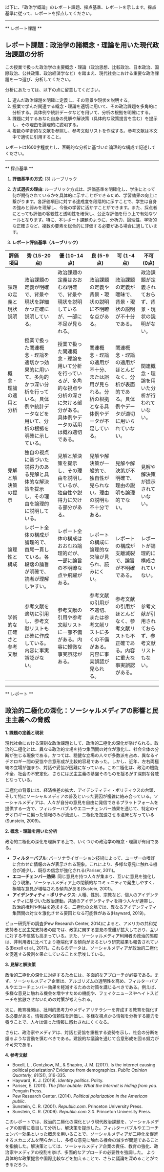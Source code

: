 以下に、「政治学概論」のレポート課題、採点基準、レポートを示します。採点基準に従って、レポートを採点してください。

---------------------------------------
** レポート課題 **

## レポート課題：政治学の諸概念・理論を用いた現代政治課題の分析

この授業で扱った政治学の主要概念・理論（政治思想、比較政治、日本政治、国際政治、公共政策、政治経済学など）を踏まえ、現代社会における重要な政治課題を一つ選び、分析してください。

分析にあたっては、以下の点に留意してください。

1. 選んだ政治課題を明確に定義し、その背景や現状を説明する。
2. 授業で学んだ関連する概念・理論を適切に用いて、その政治課題を多角的に分析する。具体例や統計データなどを用いて、分析の根拠を明確にする。
3. 課題に対するあなた自身の見解や解決策（具体的な政策提言を含む）を提示し、その理由を論理的に説明する。
4. 複数の学術的な文献を参照し、参考文献リストを作成する。参考文献は本文中で適切に引用すること。

レポートは1600字程度とし、客観的な分析に基づいた論理的な構成で記述してください。




---------------------------------------
** 採点基準 **

1. **評価基準の方式**: (3) ルーブリック

2. **方式選択の理由**: ルーブリック方式は、評価基準を明確化し、学生にとって何が期待されているかを具体的に示すことができるため、学習効果の向上に繋がります。各評価項目に対する達成度を段階的に示すことで、学生は自身の強みと弱みを理解し、今後の学習に活かすことができます。また、採点者にとっても評価の客観性と透明性を確保し、公正な評価を行う上で有効なツールとなります。特に、本レポート課題のように、分析力、論理性、学術的な正確さなど、複数の要素を総合的に評価する必要がある場合に適しています。

3. **レポート評価基準（ルーブリック）**

| 評価項目 | 秀 (15-20点) | 優 (10-14点) | 良 (5-9点) | 可 (1-4点) | 不可 (0点) |
|---|---|---|---|---|---|
| 課題の定義と現状説明 | 政治課題の定義が明確で、背景や現状を詳細かつ正確に説明している。 | 政治課題の定義はおおむね明確で、背景や現状を説明しているが、一部に不足が見られる。 | 政治課題の定義や背景・現状の説明に不明瞭な点がある。 | 政治課題の定義が曖昧で、背景・現状の説明が不十分である。 | 政治課題が定義されておらず、背景・現状の説明がない。 |
| 概念・理論の適用と分析 | 授業で扱った関連概念・理論を適切かつ効果的に用いて、多角的かつ深い分析を行っている。具体例や統計データなどを用いて、分析の根拠を明確に示している。 | 授業で扱った関連概念・理論を用いて分析を行っているが、多角的な視点や分析の深さに欠ける部分がある。具体例やデータの活用は概ね適切である。 | 関連概念・理論の適用が不十分、または誤用が見られる。分析の根拠となる具体例やデータが不足している。 | 関連概念・理論の適用がほとんどなく、分析が表面的である。具体例やデータが適切に用いられていない。 | 関連概念・理論を用いた分析が行われていない。 |
| 見解と解決策の提示 | 独自の視点に基づいた説得力のある見解と具体的な解決策を提示し、その理由を論理的に説明している。 | 見解と解決策を提示し、その理由を説明しているが、独自性や説得力に欠ける部分がある。 | 見解や解決策が一般的で、独自性が見られない。理由の説明も不十分である。 | 見解や解決策が不明確で、理由の説明も論理的でない。 | 見解や解決策が提示されていない。 |
| 論理性と構成 | レポート全体の構成が論理的で、首尾一貫している。各段落の論旨が明確で、読者が理解しやすい。 | レポート全体の構成はおおむね論理的だが、一部に論旨の不明瞭な点や飛躍がある。 | レポートの構成に論理的な欠陥が見られ、読みにくい。 | レポートの構成が支離滅裂で、論旨が不明確である。 | レポートが論理的に構成されていない。 |
| 学術的な正確さと参考文献 | 参考文献を適切に引用し、参考文献リストも正確に作成している。内容に事実誤認がない。 | 参考文献の引用や参考文献リストに一部不備がある。内容に軽微な事実誤認がある。 | 参考文献の引用が不適切、または参考文献リストに多くの不備がある。内容に事実誤認が見られる。 | 参考文献の引用がほとんどなく、参考文献リストも不正確である。内容に重大な事実誤認がある。 | 参考文献が引用されておらず、参考文献リストもない。 |


---------------------------------------
** レポート **
## 政治的二極化の深化：ソーシャルメディアの影響と民主主義への脅威

**1. 課題の定義と現状**

現代社会における深刻な政治課題として、政治的二極化の深化が挙げられる。政治的二極化とは、異なる政治的立場を持つ集団間の対立が激化し、社会全体の分断が生じる現象である。かつては、穏健な立場の人々が多数派を占め、異なるイデオロギー間の妥協や合意形成が比較的容易であった。しかし、近年、左右両極端の立場が強まり、対話や妥協が困難になっている。この二極化は、政治の機能不全、社会の不安定化、さらには民主主義の基盤そのものを揺るがす深刻な脅威となっている。

二極化の背景には、経済格差の拡大、アイデンティティ・ポリティクスの台頭、そして特にソーシャルメディアの普及といった要因が複雑に絡み合っている。ソーシャルメディアは、人々が自分の意見を自由に発信できるプラットフォームを提供する一方で、フィルターバブルやエコーチェンバー効果を通じて、特定のイデオロギーに偏った情報のみが流通し、二極化を加速させる温床となっている(Sunstein, 2009)。

**2. 概念・理論を用いた分析**

政治的二極化の深化を理解する上で、いくつかの政治学の概念・理論が有用である。

* **フィルターバブル**: パーソナライゼーション技術によって、ユーザーの嗜好に合わせた情報のみが表示される現象。これにより、多様な意見に触れる機会が減少し、既存の信念が強化される(Pariser, 2011)。
* **エコーチェンバー効果**: 同じ意見を持つ人々が集まり、互いに意見を強化し合う現象。ソーシャルメディア上の閉鎖的なコミュニティで発生しやすく、極端な意見が増幅される傾向がある(Sustein, 2001)。
* **アイデンティティ・ポリティクス**: 人種、性別、宗教など、個人のアイデンティティに基づいた政治運動。共通のアイデンティティを持つ人々が連帯し、政治的権利や利益を追求する。二極化の文脈では、異なるアイデンティティ集団間の対立を激化させる要因となる可能性がある(Hayward, 2019)。

ピュー研究所の調査(Pew Research Center, 2014)によると、アメリカの共和党支持者と民主党支持者の間では、政策に関する意見の乖離が拡大しており、互いに対する不信感も高まっている。また、ソーシャルメディア利用者の政治的態度は、非利用者に比べてより極端化する傾向があるという研究結果も報告されている(Boxell et al., 2017)。これらのデータは、ソーシャルメディアが政治的二極化を促進する役割を果たしていることを示唆している。

**3. 見解と解決策**

政治的二極化の深化に対処するためには、多面的なアプローチが必要である。まず、ソーシャルメディア企業は、アルゴリズムの透明性を高め、フィルターバブルやエコーチェンバー効果を軽減するための対策を講じるべきである。例えば、多様な意見に触れる機会を増やすための機能や、フェイクニュースやヘイトスピーチを拡散させないための対策が考えられる。

次に、教育機関は、批判的思考力やメディアリテラシーを育成する教育を強化する必要がある。情報源の信頼性を評価し、多様な視点から情報を分析する能力を養うことで、人々は偏った情報に惑わされにくくなる。

さらに、政治家やメディアは、対話と妥協を重視する姿勢を示し、社会の分断を煽るような言動を慎むべきである。建設的な議論を通じて合意形成を図る努力が不可欠である。

**4. 参考文献**

* Boxell, L., Gentzkow, M., & Shapiro, J. M. (2017). Is the internet causing political polarization? Evidence from demographics. *Public Opinion Quarterly*, *81*(S1), 316-335.
* Hayward, K. J. (2019). *Identity politics*. Polity.
* Pariser, E. (2011). *The filter bubble: What the Internet is hiding from you*. Penguin Press.
* Pew Research Center. (2014). *Political polarization in the American public*.
* Sunstein, C. R. (2001). *Republic.com*. Princeton University Press.
* Sunstein, C. R. (2009). *Republic.com 2.0*. Princeton University Press.


このレポートでは、政治的二極化の深化という現代政治課題を、ソーシャルメディアの影響に着目して分析し、解決策を提示した。フィルターバブルやエコーチェンバー効果といった概念を用いることで、ソーシャルメディアが二極化を促進するメカニズムを明らかにし、多様な意見に触れる機会の減少が問題であることを指摘した。解決策としては、ソーシャルメディア企業の責任、教育の強化、政治家やメディアの役割を挙げ、多面的なアプローチの必要性を強調した。  より具体的な政策提言や国際比較などを加えることで、さらに議論を深めることができるだろう。


